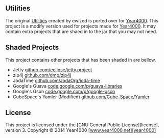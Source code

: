 Utilities
---------

The original [Utilities] created by ewized is ported over for [Year4000].
This project is a modify version used for projects made for [Year4000].
It may contain extra projects that are shaed in to the jar that you may not need.

Shaded Projects
---------------

This project contains other projects that has been shaded in are bellow.

- Jetty [github.com/eclipse/jetty.project](https://github.com/eclipse/jetty.project)
- zip4j [github.com/dmp/zip4j](https://github.com/dmp/zip4j)
- JodaTime [github.com/JodaOrg/joda-time](https://github.com/JodaOrg/joda-time)
- Google's Guava [code.google.com/p/guava-libraries](https://code.google.com/p/guava-libraries/)
- Google's Gson [code.google.com/p/google-gson](https://code.google.com/p/google-gson/)
- CubeSpace's Yamler (Modified) [github.com/Cube-Space/Yamler](https://github.com/Cube-Space/Yamler/)

License
-------
This project is licensed under the [GNU General Public License][license], version 3.
Copyright &copy; 2014 Year4000 [www.year4000.net][year4000]

[utilities]: https://github.com/ewized/utilities/
[year4000]: https://www.year4000.net/